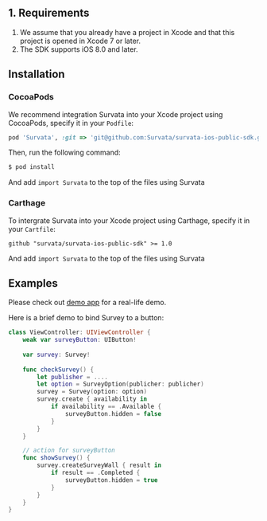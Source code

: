 ## 1. Requirements

1. We assume that you already have a project in Xcode and that this project is opened in Xcode 7 or later.
2. The SDK supports iOS 8.0 and later.

## Installation
### CocoaPods

We recommend integration Survata into your Xcode project using CocoaPods, specify it in your `Podfile`:

```ruby
pod 'Survata', :git => 'git@github.com:Survata/survata-ios-public-sdk.git', :commit => '0cd312b' # Use latest commit
```

Then, run the following command:

```bash
$ pod install
```

And add `import Survata` to the top of the files using Survata

### Carthage

To intergrate Survata into your Xcode project using Carthage, specify it in your `Cartfile`:

```ogdl
github "survata/survata-ios-public-sdk" >= 1.0
```

And add `import Survata` to the top of the files using Survata


## Examples

Please check out [demo app](https://github.com/survata/survata-ios-demo-app) for a real-life demo.

Here is a brief demo to bind Survey to a button:

```swift
class ViewController: UIViewController {
    weak var surveyButton: UIButton!
    
	var survey: Survey!
	
    func checkSurvey() {
		let publisher = ....
		let option = SurveyOption(publicher: publicher)
		survey = Survey(option: option)
		survey.create { availability in
            if availability == .Available {
                surveyButton.hidden = false
            }
        }
    }

    // action for surveyButton
    func showSurvey() {
        survey.createSurveyWall { result in
            if result == .Completed {
                surveyButton.hidden = true
            }
        }
    }
}

```
